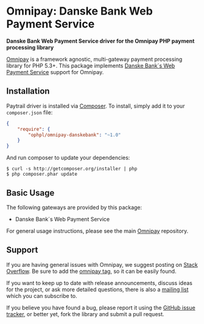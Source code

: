# Omnipay: Danske Bank Web Payment Service

**Danske Bank Web Payment Service driver for the Omnipay PHP payment processing library**

[Omnipay](https://github.com/omnipay/omnipay) is a framework agnostic, multi-gateway payment
processing library for PHP 5.3+. This package implements [Danske Bank´s Web Payment Service](https://danskebank.fi) support for Omnipay.

## Installation

Paytrail driver is installed via [Composer](http://getcomposer.org/). To install, simply add it
to your `composer.json` file:

```json
{
    "require": {
        "ophpl/omnipay-danskebank": "~1.0"
    }
}
```

And run composer to update your dependencies:

    $ curl -s http://getcomposer.org/installer | php
    $ php composer.phar update

## Basic Usage

The following gateways are provided by this package:

* Danske Bank´s Web Payment Service

For general usage instructions, please see the main [Omnipay](https://github.com/omnipay/omnipay)
repository.

## Support

If you are having general issues with Omnipay, we suggest posting on
[Stack Overflow](http://stackoverflow.com/). Be sure to add the
[omnipay tag](http://stackoverflow.com/questions/tagged/omnipay), so it can be easily found.

If you want to keep up to date with release announcements, discuss ideas for the project,
or ask more detailed questions, there is also a [mailing list](https://groups.google.com/forum/#!forum/omnipay) which
you can subscribe to.

If you believe you have found a bug, please report it using the [GitHub issue tracker](https://github.com/ophpl/omnipay-danskebank/issues),
or better yet, fork the library and submit a pull request.
